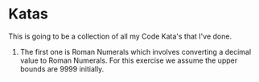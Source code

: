 Katas
=====

This is going to be a collection of all my Code Kata's that I've done.

1. The first one is Roman Numerals which involves converting a decimal value to Roman Numerals.
   For this exercise we assume the upper bounds are 9999 initially.
